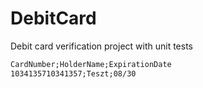 # DebitCard
 Debit card verification project with unit tests

``` input.txt
CardNumber;HolderName;ExpirationDate
1034135710341357;Teszt;08/30
```
